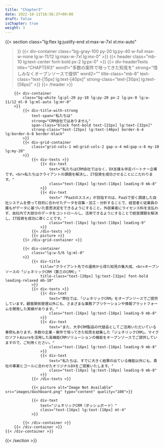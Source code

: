 ```yaml
---
title: "Chapter3"
date: 2022-10-11T16:56:37+09:00
draft: false
isChapter: true
weight: 3
---
```

{{< section
    class="lg:flex lg:justify-end xl:max-w-7xl xl:mx-auto"
>}}
    {{< div-container 
        class="bg-gray-100 py-20 lg:py-40 w-full max-w-none lg:w-11/12 lg:max-w-7xl lg:mx-0"
    >}}
        {{< header
            class="mb-10 lg:text-center font-bold px-2 lg:px-0"
        >}}
            {{< div-headerTexts
                title="CHAPTER3"
                word1="多数の案件で培ってきた知見を"
                strong="惜しみなくオープンソースで提供"
                word2=""
                title-class="mb-8"
                text-class="text-[15px] lg:text-[40px]"
                strong-class="text-[30px] lg:text-[56px]"
            >}}
        {{< /header >}}

        {{< div-container
            class="bg-white lg:pl-20 py-10 lg:py-20 px-2 lg:px-0 lg:w-11/12 ml-0 lg:ml-auto lg:mr-0"
        >}}
            {{< div-title-with-strong 
                text-span="私たちは"
                strong="CRM会社ではありません"
                span-class="block font-bold text-[22px] lg:text-[32px]"
                strong-class="text-[25px] lg:text-[46px] border-b-4 lg:border-b-8 border-black"
            >}}
            {{< div-grid-container 
                class="grid-cols-1 md:grid-cols-2 gap-x-4 md:gap-x-8 my-10 lg:my-20"
            >}}
                {{< div-texts >}}
                    {{< div-text
                        text="私たちはCRM会社ではなく、DX支援＆伴走パートナー企業です。<br>私たちはクライアントの課題を解決し、IT投資を成功させることにこだわります。"
                        class="text-[16px] lg:text-[18px] leading-9 mb-8"
                    >}} 
                    {{< div-text
                        text="「PaaSのススメ」が目指すのは、PaaSで安く調達した自社システムを使って目的に合わせたデータを収集・加工・分析することで、経営者と従業員の誰もがデータに基づいた意思決定をできるようにすること。外部業者にライセンス料を支払わず、自社内で大部分のデータをコントロールし、活用できるようにすることで経営課題を解決し、IT投資を成功に導くことです。" 
                        class="text-[16px] lg:text-[18px] leading-9"
                    >}} 
                {{< /div-texts >}}
                {{< picture >}}
            {{< /div-grid-container >}}

            {{< div-container
                class="lg:w-5/6 lg:ml-0"
            >}}
                {{< div-title
                    title="クライアント先での運用から得た知見の集大成、<br>オープンソースの「ジェネリックCRM（第三のCRM）」"
                    title-class="text-[20px] lg:text-[32px] font-bold leading-relaxed mb-10"
                >}}
                {{< div-texts >}}
                    {{< div-text
                        text="弊社では、「ジェネリックCRM」をオープンソースでご提供しています。顧客関係管理以外にも、さまざまな業務アプリケーションや情報プラットフォームを開発した実績があります。"
                        class="text-[16px] lg:text-[18px] leading-9 mb-8"
                    >}} 
                    {{< div-text
                        text="また、大手CRM製品の代替品としてご活用いただいている事例もあります。多数の企業・案件で培ってきた知見を結集した「ジェネリックCRM」。マイクロソフトAzureを活用した高機能CRMソリューションの機能をオープンソースでご提供していますので、ご利用ください。"
                        class="text-[16px] lg:text-[18px] leading-9 mb-8"
                    >}} 
                    {{< div-text
                        text="私たちは、すでに大きく結果の出ている機能以外にも、貴社の事業とゴールに合わせたオリジナルDXをご提案いたします。"
                        class="text-[16px] lg:text-[18px] leading-9 mb-8"
                    >}} 
                {{< /div-texts >}}

                {{< picture alt="Image Not Available" src="images/dashboard.png" type="content" quolity="100">}}
                
                {{< div-text
                    text="ジェネリックCRM（ダッシュボード）"
                    class="text-[16px] lg:text-[18px] mt-4"
                >}} 

            {{< /div-container >}}
        {{< /div-container >}}
    {{< /div-container >}}
{{< /section >}}
